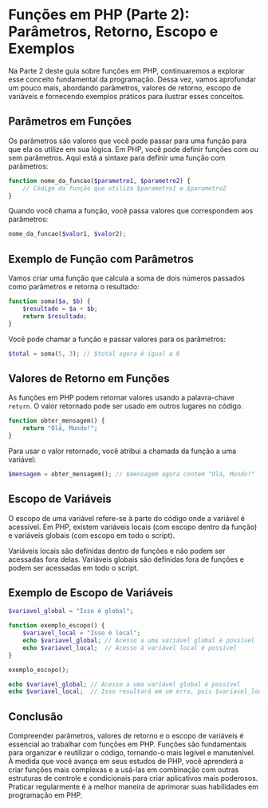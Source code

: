 # Funções em PHP (Parte 2): Parâmetros, Retorno, Escopo e Exemplos

Na Parte 2 deste guia sobre funções em PHP, continuaremos a explorar esse conceito fundamental da programação. Dessa vez, vamos aprofundar um pouco mais, abordando parâmetros, valores de retorno, escopo de variáveis e fornecendo exemplos práticos para ilustrar esses conceitos.

## Parâmetros em Funções

Os parâmetros são valores que você pode passar para uma função para que ela os utilize em sua lógica. Em PHP, você pode definir funções com ou sem parâmetros. Aqui está a sintaxe para definir uma função com parâmetros:

```php
function nome_da_funcao($parametro1, $parametro2) {
    // Código da função que utiliza $parametro1 e $parametro2
}
```

Quando você chama a função, você passa valores que correspondem aos parâmetros:

```php
nome_da_funcao($valor1, $valor2);
```

## Exemplo de Função com Parâmetros

Vamos criar uma função que calcula a soma de dois números passados como parâmetros e retorna o resultado:

```php
function soma($a, $b) {
    $resultado = $a + $b;
    return $resultado;
}
```

Você pode chamar a função e passar valores para os parâmetros:

```php
$total = soma(5, 3); // $total agora é igual a 8
```

## Valores de Retorno em Funções

As funções em PHP podem retornar valores usando a palavra-chave `return`. O valor retornado pode ser usado em outros lugares no código.

```php
function obter_mensagem() {
    return "Olá, Mundo!";
}
```

Para usar o valor retornado, você atribui a chamada da função a uma variável:

```php
$mensagem = obter_mensagem(); // $mensagem agora contém "Olá, Mundo!"
```

## Escopo de Variáveis

O escopo de uma variável refere-se à parte do código onde a variável é acessível. Em PHP, existem variáveis locais (com escopo dentro da função) e variáveis globais (com escopo em todo o script).

Variáveis locais são definidas dentro de funções e não podem ser acessadas fora delas. Variáveis globais são definidas fora de funções e podem ser acessadas em todo o script.

## Exemplo de Escopo de Variáveis

```php
$variavel_global = "Isso é global";

function exemplo_escopo() {
    $variavel_local = "Isso é local";
    echo $variavel_global; // Acesso a uma variável global é possível
    echo $variavel_local;  // Acesso à variável local é possível
}

exemplo_escopo();

echo $variavel_global; // Acesso a uma variável global é possível
echo $variavel_local;  // Isso resultará em um erro, pois $variavel_local é uma variável local
```

## Conclusão

Compreender parâmetros, valores de retorno e o escopo de variáveis é essencial ao trabalhar com funções em PHP. Funções são fundamentais para organizar e reutilizar o código, tornando-o mais legível e manutenível. À medida que você avança em seus estudos de PHP, você aprenderá a criar funções mais complexas e a usá-las em combinação com outras estruturas de controle e condicionais para criar aplicativos mais poderosos. Praticar regularmente é a melhor maneira de aprimorar suas habilidades em programação em PHP.